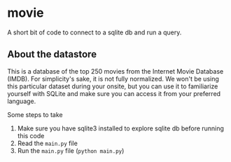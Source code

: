 # movie
A short bit of code to connect to a sqlite db and run a query.

## About the datastore

This is a database of the top 250 movies from the Internet Movie Database (IMDB). For simplicity's sake, it is not fully normalized. We won't be using this particular dataset during your onsite, but you can use it to familiarize yourself with SQLite and make sure you can access it from your preferred language.

Some steps to take

1. Make sure you have sqlite3 installed to explore sqlite db before running this code
2. Read the `main.py` file
3. Run the `main.py` file (`python main.py`)
